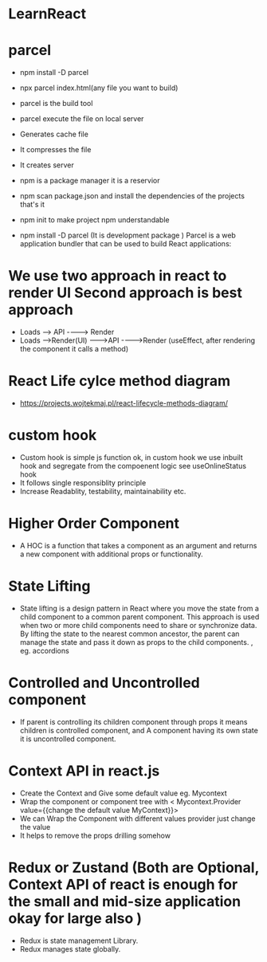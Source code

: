 # LearnReact

# parcel

- npm install -D parcel
- npx parcel index.html(any file you want to build)
- parcel is the build tool
- parcel execute the file on local server
- Generates cache file
- It compresses the file
- It creates server

-  npm is a package manager it is a reservior
- npm scan package.json and install the dependencies of the projects that's it
- npm init to make project npm understandable
- npm install -D parcel (It is development package ) Parcel is a web application bundler that can be used to build React applications:

# We use two approach in react to render UI   Second approach is best approach 
- Loads --> API ----> Render
- Loads -->Render(UI) --->API ---->Render (useEffect,  after rendering the component it calls a method)

# React Life cylce method diagram
- https://projects.wojtekmaj.pl/react-lifecycle-methods-diagram/

# custom hook
- Custom hook is simple js function ok, in custom hook we use inbuilt hook and segregate from the compoenent logic see useOnlineStatus hook
- It follows single responsiblity principle
- Increase Readablity, testability, maintainability etc. 

# Higher Order Component
- A HOC is a function that takes a component as an argument and returns a new component with additional props or functionality.

# State Lifting
- State lifting is a design pattern in React where you move the state from a child component to a common parent component. This approach is used when two or more child components need to share or synchronize data. By lifting the state to the nearest common ancestor, the parent can manage the state and pass it down as props to the child components. , eg. accordions 


# Controlled and Uncontrolled component
- If parent is controlling its children component through props it means children is controlled component, and A component having its own state it is uncontrolled component.


# Context API in react.js
- Create the Context and Give some default value eg.   Mycontext
- Wrap the component or component tree with  < Mycontext.Provider  value={{change the default value MyContext}}> 
- We can Wrap the Component with different values provider just change the value 
- It helps to remove the props drilling somehow 


# Redux or Zustand (Both are Optional, Context API of react is enough for the small and mid-size application okay for large also )
- Redux is state management Library.
- Redux manages state globally.



